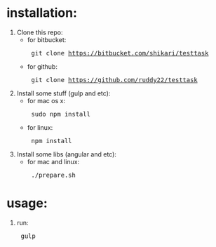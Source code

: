 installation:
=============
1. Clone this repo:
    - for bitbucket: <pre> git clone https://bitbucket.com/shikari/testtask </pre>
    - for github:    <pre> git clone https://github.com/ruddy22/testtask </pre>
1. Install some stuff (gulp and etc):
    - for mac os x: <pre> sudo npm install </pre>
    - for linux: <pre> npm install </pre>
1. Install some libs (angular and etc):
    - for mac and linux: <pre> ./prepare.sh </pre>

usage:
======
1. run: <pre> gulp </pre>
